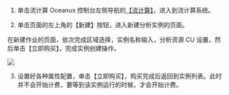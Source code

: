 1. 单击流计算 Oceanus 控制台左侧导航的[【流计算】](https://console.cloud.tencent.com/oceanus)，进入到流计算系统。

2. 单击页面的左上角的【新建】按钮，进入新建分析实例的页面。

  在新建作业的页面，依次完成区域选择，实例名称输入，分析资源 CU 设置，然后单击【立即购买】，完成实例创建操作。

 ![](https://main.qcloudimg.com/raw/58fb3b2c46f1ffa81c55c3937af9d6ca.png)

3. 设置好各种属性配置，单击【立即购买】，购买完成后返回到实例列表。此时并不会开始计费，要等到该实例运行的时候，才会开始计费。
